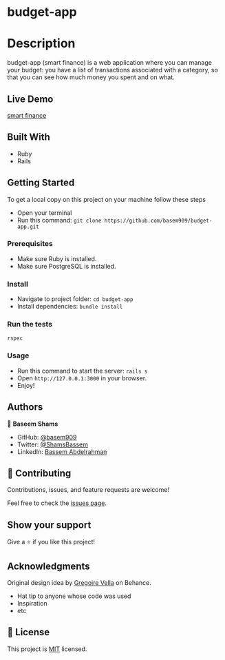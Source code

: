 # budget-app

# Description

budget-app (smart finance) is a web application where you can manage your budget: you have a list of transactions associated with a category, so that you can see how much money you spent and on what.

## Live Demo 
[smart finance](https://dev-mahmoud-budgety.herokuapp.com/)
## Built With
* Ruby
* Rails

## Getting Started
To get a local copy on this project on your machine follow these steps
- Open your terminal
- Run this command:
`git clone https://github.com/basem909/budget-app.git`
### Prerequisites
- Make sure Ruby is installed.
- Make sure PostgreSQL is installed.
### Install
- Navigate to project folder:
`cd budget-app`
- Install dependencies:
`bundle install`
### Run the tests
`rspec`
### Usage
- Run this command to start the server:
`rails s`
- Open `http://127.0.0.1:3000` in your browser.
- Enjoy!


## Authors

👤 **Baseem Shams**

- GitHub: [@basem909](https://github.com/basem909)
- Twitter: [@ShamsBassem](https://twitter.com/ShamsBassem)
- LinkedIn: [Bassem Abdelrahman](https://www.linkedin.com/in/bassem-shams-126a29134/)
## 🤝 Contributing

Contributions, issues, and feature requests are welcome!

Feel free to check the [issues page](../../issues/).

## Show your support

Give a ⭐️ if you like this project!

## Acknowledgments
Original design idea by [Gregoire Vella](https://www.behance.net/gregoirevella) on Behance.
- Hat tip to anyone whose code was used
- Inspiration
- etc

## 📝 License

This project is [MIT](./MIT.md) licensed.